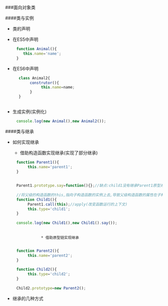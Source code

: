 ###面向对象类


####类与实例

* 类的声明

 * 在ES5中声明
```js
     function Animal(){
        this.name='name';
     }
 ```   
 
 * 在ES6中声明
    
```js
      class Animal2{
           construtor(){
                this.name=name;
           }
      }
 
``` 
    
* 生成实例(实例化)

```js
     console.log(new Animal(),new Animal2());
```
####类与继承

* 如何实现继承

     * 借助构造函数实现继承(实现了部分继承)
     
```js
     function Parent1(){
          this.name='parent1';
     }
     
     
     Parent1.prototype.say=function(){};//缺点:child1没有继承Parent1原型对象的方法
     
     //将父级的构造函数的this,指向子构造函数的实例上去,导致父级构造函数的属性在子构造函数里都有
     function Child1(){
          Parent1.call(this);//apply(改变函数运行的上下文)
          this.type='child1';
     }
     
     console.log(new Child1(),new Child1().say());
     
```

                    * 借助原型链实现继承
     
     
```js

     function Parent2(){
          this.name='parent2';
     }
     
     function Child2(){
          this.type='child2';
     }
     
     Child2.prototype=new Parent2();
```


* 继承的几种方式   
    